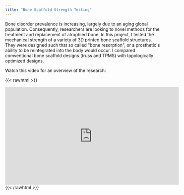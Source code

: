 ```yaml
---
title: "Bone Scaffold Strength Testing"
---
```


Bone disorder prevalence is increasing, largely due to an aging global population. Consequently, researchers are looking to novel methods for the treatment and replacement of atrophied bone. In this project, I tested the mechanical strength of a variety of 3D printed bone scaffold structures. They were designed such that so called "bone resorption", or a prosthetic's ability to be reintegrated into the body would occur. I compared comventional bone scaffold designs (truss and TPMS) with topologically optimized designs.

Watch this video for an overview of the research:

{{< rawhtml >}}
<iframe width="560" height="315" src="https://www.youtube.com/embed/Vc4grbCXTqs" title="Bone Scaffolds" frameborder="0" allow="accelerometer; clipboard-write; encrypted-media; gyroscope; picture-in-picture" allowfullscreen></iframe>
{{< /rawhtml >}}



